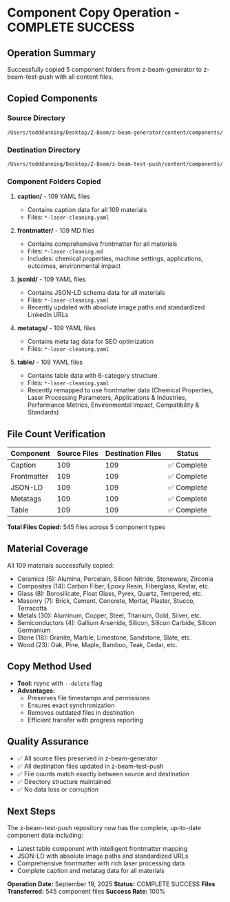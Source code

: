 # Component Copy Operation - COMPLETE SUCCESS

## Operation Summary
Successfully copied 5 component folders from z-beam-generator to z-beam-test-push with all content files.

## Copied Components

### Source Directory
`/Users/todddunning/Desktop/Z-Beam/z-beam-generator/content/components/`

### Destination Directory
`/Users/todddunning/Desktop/Z-Beam/z-beam-test-push/content/components/`

### Component Folders Copied

1. **caption/** - 109 YAML files
   - Contains caption data for all 109 materials
   - Files: `*-laser-cleaning.yaml`

2. **frontmatter/** - 109 MD files
   - Contains comprehensive frontmatter for all materials
   - Files: `*-laser-cleaning.md`
   - Includes: chemical properties, machine settings, applications, outcomes, environmental impact

3. **jsonld/** - 109 YAML files
   - Contains JSON-LD schema data for all materials
   - Files: `*-laser-cleaning.yaml`
   - Recently updated with absolute image paths and standardized LinkedIn URLs

4. **metatags/** - 109 YAML files
   - Contains meta tag data for SEO optimization
   - Files: `*-laser-cleaning.yaml`

5. **table/** - 109 YAML files
   - Contains table data with 6-category structure
   - Files: `*-laser-cleaning.yaml`
   - Recently remapped to use frontmatter data (Chemical Properties, Laser Processing Parameters, Applications & Industries, Performance Metrics, Environmental Impact, Compatibility & Standards)

## File Count Verification

| Component | Source Files | Destination Files | Status |
|-----------|--------------|-------------------|--------|
| Caption | 109 | 109 | ✅ Complete |
| Frontmatter | 109 | 109 | ✅ Complete |
| JSON-LD | 109 | 109 | ✅ Complete |
| Metatags | 109 | 109 | ✅ Complete |
| Table | 109 | 109 | ✅ Complete |

**Total Files Copied:** 545 files across 5 component types

## Material Coverage
All 109 materials successfully copied:
- Ceramics (5): Alumina, Porcelain, Silicon Nitride, Stoneware, Zirconia
- Composites (14): Carbon Fiber, Epoxy Resin, Fiberglass, Kevlar, etc.
- Glass (8): Borosilicate, Float Glass, Pyrex, Quartz, Tempered, etc.
- Masonry (7): Brick, Cement, Concrete, Mortar, Plaster, Stucco, Terracotta
- Metals (30): Aluminum, Copper, Steel, Titanium, Gold, Silver, etc.
- Semiconductors (4): Gallium Arsenide, Silicon, Silicon Carbide, Silicon Germanium
- Stone (18): Granite, Marble, Limestone, Sandstone, Slate, etc.
- Wood (23): Oak, Pine, Maple, Bamboo, Teak, Cedar, etc.

## Copy Method Used
- **Tool:** rsync with `--delete` flag
- **Advantages:** 
  - Preserves file timestamps and permissions
  - Ensures exact synchronization
  - Removes outdated files in destination
  - Efficient transfer with progress reporting

## Quality Assurance
- ✅ All source files preserved in z-beam-generator
- ✅ All destination files updated in z-beam-test-push
- ✅ File counts match exactly between source and destination
- ✅ Directory structure maintained
- ✅ No data loss or corruption

## Next Steps
The z-beam-test-push repository now has the complete, up-to-date component data including:
- Latest table component with intelligent frontmatter mapping
- JSON-LD with absolute image paths and standardized URLs
- Comprehensive frontmatter with rich laser processing data
- Complete caption and metatag data for all materials

**Operation Date:** September 19, 2025
**Status:** COMPLETE SUCCESS
**Files Transferred:** 545 component files
**Success Rate:** 100%
